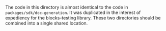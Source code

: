 The code in this directory is almost identical to the code in `packages/sdk/doc-generation`. It was
duplicated in the interest of expediency for the blocks-testing library. These two directories
should be combined into a single shared location.
